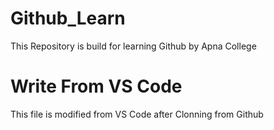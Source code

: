 # Github_Learn

This Repository is build for learning Github by Apna College

# Write From VS Code

This file is modified from VS Code after Clonning from Github

